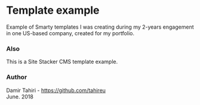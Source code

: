 # Template example
Example of Smarty templates I was creating during my 2-years engagement in one US-based company, created for my portfolio. 
  
  
### Also
This is a Site Stacker CMS template example. 

 
 
### Author
Damir Tahiri - https://github.com/tahireu<br>
June. 2018
